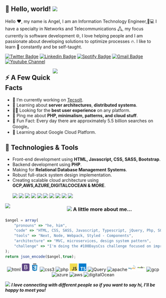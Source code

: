 <h2>👋 Hello, world! <img src="https://media.giphy.com/media/H2u46cKU3VaXht6Iv9/giphy.gif" width="70"></h2>

<p>Hello ❤️, my name is Angel, I am an Information Technology Engineer,👨💻 I have a specialty in Networks and Telecommunications 🖧, my focus currently is software development 🌐, I love helping people and I am passionate about developing solutions to optimize processes 🔥. I like to learn 📘 constantly and be self-taught.</p>

[![Twitter Badge](https://img.shields.io/badge/-@Tecsolt-1ca0f1?style=flat-square&labelColor=1ca0f1&logo=twitter&logoColor=white&link=https://twitter.com/tecsolt)](https://twitter.com/tecsolt) [![Linkedin Badge](https://img.shields.io/badge/-Angel%20Lopez-blue?style=flat-square&logo=Linkedin&logoColor=white&link=https://www.linkedin.com/in/inglopez06/)](https://www.linkedin.com/in/inglopez06/) [![Spotify Badge](https://img.shields.io/badge/-@Angel%20Lopez-1ED760?style=flat-square&amp;labelColor=fff&amp;logo=Spotify&amp;link=https://open.spotify.com/user/holacome2?si=7b9c6e1af6a24e14)](https://open.spotify.com/user/holacome2?si=498c7f714f9c46ed) [![Gmail Badge](https://img.shields.io/badge/-info@tecsolt.com-c14438?style=flat-square&logo=Gmail&logoColor=white&link=mailto:info@tecsolt.com)](mailto:angelfarias32@gmail.com) [![Youtube Channel](https://img.shields.io/badge/-Tecsolt-c14438?style=flat-square&logo=Youtube&link=https://www.youtube.com/channel/UCN11mwyqHX5UrmPaRGWdMNQ)](https://www.youtube.com/channel/UCN11mwyqHX5UrmPaRGWdMNQ)

<img align="right" src="https://media.giphy.com/media/Mb9dQnfZXSBYMhU2Nv/giphy.gif?cid=ecf05e47oifwkwx0idmhqmc9rlend6wgigy7fbld166fo2o6&rid=giphy.gif&ct=g" width="350">
<h2>⚡️ A Few Quick Facts</h2>
<ul>
<li>🔭 I’m currently working on <a href="https://github.com/Tecsolt">Tecsolt</a>.</li>
<li>🧐 Learning about <b>server architectures</b>, <b>distributed systems</b>.</li>
<li>👨‍💻 Looking for the <b>best user experience</b> on any platform.</li>
<li>💬 Ping me about <b>PHP, minimalism, patterns, and cloud stuff</b>.</li>
<li>🎉 Fun Fact: Every day there are approximately 5.5 billion searches on Google。</li>
<li>🧐 Learning about Google Cloud Platform.</li>
</ul>

## 🔧 Technologies & Tools

- Front-end development using **HTML, Javascript, CSS, SASS, Bootstrap**.
- Backend development using **PHP**.
- Making for **Relational Database Management Systems**.
- Robust full-stack system design implementation.
- Creating scalable cloud architecture using **GCP,AWS,AZURE,DIGITALCOCEAN & MORE**.
  <br><br>
  ![](https://img.shields.io/badge/Code-PHP-informational?style=flat&logo=php&logoColor=white&color=2bbc8a)
  ![](https://img.shields.io/badge/Code-JavaScript-informational?style=flat&logo=javascript&logoColor=white&color=2bbc8a)
  ![](https://img.shields.io/badge/Code-HTML-informational?style=flat&logo=html5&logoColor=white&color=2bbc8a)
  ![](https://img.shields.io/badge/Code-CSS-informational?style=flat&logo=css3&logoColor=white&color=2bbc8a)
  ![](https://img.shields.io/badge/Code-SASS-informational?style=flat&logo=sass&logoColor=white&color=2bbc8a)
  ![](https://img.shields.io/badge/Framework-LARAVEL-informational?style=flat&logo=laravel&logoColor=white&color=2bbc8a)
  ![](https://img.shields.io/badge/Framework-NODE-informational?style=flat&logo=node&logoColor=white&color=2bbc8a)
  ![](https://img.shields.io/badge/DB-Mysql-informational?style=flat&logo=mysql&logoColor=white&color=2bbc8a)
  ![](https://img.shields.io/badge/Editor-Visual_studio_code-informational?style=flat&logo=visual-studio-code&logoColor=white&color=2bbc8a)
  ![](https://img.shields.io/badge/Editor-PhpStorm-informational?style=flat&logo=phpstorm&logoColor=white&color=2bbc8a)

<img align="left" src="https://media.giphy.com/media/1VT3UNeWdijUSMpRL4/giphy.gif?cid=ecf05e47xkd1kdjhmknhvubwugykk9ik6hr75hbf3zvrfo2t&rid=giphy.gif&ct=g" width="200">

### <img src="https://media.giphy.com/media/LmNwrBhejkK9EFP504/source.gif" width="50"> A little more about me...

```javascript
$angel = array(
    "pronouns" => "he, him",
    "code" => "HTML, CSS, SASS, Javascript, Typescript, jQuery, Php, SQL, Ajax, Fetch",
    "tools" => "Next, Node, Webpack, Styled - Components",
    "architecture" => "MVC, microservices, design system pattern",
    "challenge" => "I'm doing the #100DaysCss challenge focused on improving my code."
);
return json_encode($angel,true);
```

<p align="center">
<img src="https://image.flaticon.com/icons/png/512/400/400378.png" alt="html" width="25" height="25" />
<img src="https://raw.githubusercontent.com/devicons/devicon/master/icons/bootstrap/bootstrap-plain.svg" alt="bootstrap" width="25" height="25" />
<img src="https://raw.githubusercontent.com/devicons/devicon/master/icons/css3/css3-original-wordmark.svg" alt="css3" width="25" height="25" />
<img src="https://cdn.worldvectorlogo.com/logos/sass-1.svg" alt="css3" width="25" height="25" />
<img src="https://image.flaticon.com/icons/png/512/528/528261.png" alt="php" width="25" height="25" />
<img src="https://raw.githubusercontent.com/devicons/devicon/master/icons/javascript/javascript-original.svg" alt="javascript" width="25" height="25" />
<img src="https://raw.githubusercontent.com/devicons/devicon/master/icons/typescript/typescript-original.svg" alt="typescript" width="25" height="25" />
<img src="https://www.vectorlogo.zone/logos/jquery/jquery-icon.svg" alt="jQuery" width="25" height="25" />
<img src="https://cdn.icon-icons.com/icons2/2107/PNG/512/file_type_apache_icon_130750.png" alt="apache" width="25" height="25" />
<img src="https://raw.githubusercontent.com/devicons/devicon/master/icons/mysql/mysql-original-wordmark.svg" alt="mysql" width="25" height="25" />
<img src="https://raw.githubusercontent.com/devicons/devicon/master/icons/nodejs/nodejs-original-wordmark.svg" alt="nodejs" width="25" height="25" />
<img src="https://www.vectorlogo.zone/logos/google_cloud/google_cloud-icon.svg" alt="gcp" width="25" height="25" />
<img src="https://www.vectorlogo.zone/logos/microsoft_azure/microsoft_azure-icon.svg" alt="azure" width="25" height="25" />
<img src="https://www.vectorlogo.zone/logos/amazon_aws/amazon_aws-icon.svg" alt="aws" width="25" height="25" />
<img src="https://www.vectorlogo.zone/logos/digitalocean/digitalocean-icon.svg" alt="digitalOcean" width="25" height="25" />
</p>

<img src="https://upload.wikimedia.org/wikipedia/commons/6/67/Collaboration_logo_V2.svg" width="60"> <em><b>I love connecting with different people so if you want to say hi, I'll be happy to meet you!</em>